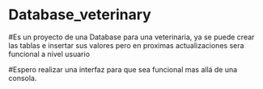 # Database_veterinary

#Es un proyecto de una Database para una veterinaria, ya se puede crear las tablas e insertar sus valores pero en proximas actualizaciones sera funcional a nivel usuario

#Espero realizar una interfaz para que sea funcional mas allá de una consola.
